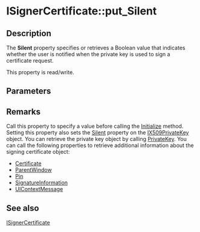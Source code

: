 # ISignerCertificate::put_Silent

## Description

The **Silent** property specifies or retrieves a Boolean value that indicates whether the user is notified when the private key is used to sign a certificate request.

This property is read/write.

## Parameters

## Remarks

Call this property to specify a value before calling the [Initialize](https://learn.microsoft.com/windows/desktop/api/certenroll/nf-certenroll-isignercertificate-initialize) method. Setting this property also sets the [Silent](https://learn.microsoft.com/windows/desktop/api/certenroll/nf-certenroll-ix509privatekey-get_silent) property on the [IX509PrivateKey](https://learn.microsoft.com/windows/desktop/api/certenroll/nn-certenroll-ix509privatekey) object. You can retrieve the private key object by calling [PrivateKey](https://learn.microsoft.com/windows/desktop/api/certenroll/nf-certenroll-isignercertificate-get_privatekey). You can call the following properties to retrieve additional information about the signing certificate object:

* [Certificate](https://learn.microsoft.com/windows/desktop/api/certenroll/nf-certenroll-isignercertificate-get_certificate)
* [ParentWindow](https://learn.microsoft.com/windows/desktop/api/certenroll/nf-certenroll-isignercertificate-get_parentwindow)
* [Pin](https://learn.microsoft.com/windows/desktop/api/certenroll/nf-certenroll-isignercertificate-put_pin)
* [SignatureInformation](https://learn.microsoft.com/windows/desktop/api/certenroll/nf-certenroll-isignercertificate-get_signatureinformation)
* [UIContextMessage](https://learn.microsoft.com/windows/desktop/api/certenroll/nf-certenroll-isignercertificate-get_uicontextmessage)

## See also

[ISignerCertificate](https://learn.microsoft.com/windows/desktop/api/certenroll/nn-certenroll-isignercertificate)